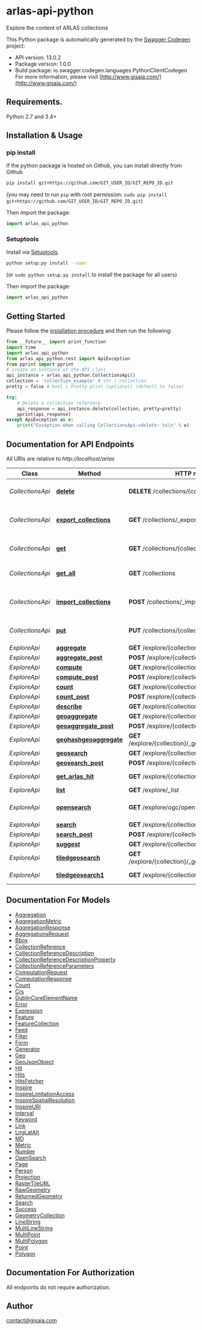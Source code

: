 # arlas-api-python
Explore the content of ARLAS collections

This Python package is automatically generated by the [Swagger Codegen](https://github.com/swagger-api/swagger-codegen) project:

- API version: 13.0.2
- Package version: 1.0.0
- Build package: io.swagger.codegen.languages.PythonClientCodegen
For more information, please visit [http://www.gisaia.com/](http://www.gisaia.com/)

## Requirements.

Python 2.7 and 3.4+

## Installation & Usage
### pip install

If the python package is hosted on Github, you can install directly from Github

```sh
pip install git+https://github.com/GIT_USER_ID/GIT_REPO_ID.git
```
(you may need to run `pip` with root permission: `sudo pip install git+https://github.com/GIT_USER_ID/GIT_REPO_ID.git`)

Then import the package:
```python
import arlas_api_python 
```

### Setuptools

Install via [Setuptools](http://pypi.python.org/pypi/setuptools).

```sh
python setup.py install --user
```
(or `sudo python setup.py install` to install the package for all users)

Then import the package:
```python
import arlas_api_python
```

## Getting Started

Please follow the [installation procedure](#installation--usage) and then run the following:

```python
from __future__ import print_function
import time
import arlas_api_python
from arlas_api_python.rest import ApiException
from pprint import pprint
# create an instance of the API class
api_instance = arlas_api_python.CollectionsApi()
collection = 'collection_example' # str | collection
pretty = false # bool | Pretty print (optional) (default to false)

try:
    # Delete a collection reference
    api_response = api_instance.delete(collection, pretty=pretty)
    pprint(api_response)
except ApiException as e:
    print("Exception when calling CollectionsApi->delete: %s\n" % e)

```

## Documentation for API Endpoints

All URIs are relative to *http://localhost/arlas*

Class | Method | HTTP request | Description
------------ | ------------- | ------------- | -------------
*CollectionsApi* | [**delete**](docs/CollectionsApi.md#delete) | **DELETE** /collections/{collection} | Delete a collection reference
*CollectionsApi* | [**export_collections**](docs/CollectionsApi.md#export_collections) | **GET** /collections/_export | Get all collection references as a json file
*CollectionsApi* | [**get**](docs/CollectionsApi.md#get) | **GET** /collections/{collection} | Get a collection reference
*CollectionsApi* | [**get_all**](docs/CollectionsApi.md#get_all) | **GET** /collections | Get all collection references
*CollectionsApi* | [**import_collections**](docs/CollectionsApi.md#import_collections) | **POST** /collections/_import | Add collection references from a json file
*CollectionsApi* | [**put**](docs/CollectionsApi.md#put) | **PUT** /collections/{collection} | Add a collection reference
*ExploreApi* | [**aggregate**](docs/ExploreApi.md#aggregate) | **GET** /explore/{collection}/_aggregate | Aggregate
*ExploreApi* | [**aggregate_post**](docs/ExploreApi.md#aggregate_post) | **POST** /explore/{collection}/_aggregate | Aggregate
*ExploreApi* | [**compute**](docs/ExploreApi.md#compute) | **GET** /explore/{collection}/_compute | Compute
*ExploreApi* | [**compute_post**](docs/ExploreApi.md#compute_post) | **POST** /explore/{collection}/_compute | Compute
*ExploreApi* | [**count**](docs/ExploreApi.md#count) | **GET** /explore/{collection}/_count | Count
*ExploreApi* | [**count_post**](docs/ExploreApi.md#count_post) | **POST** /explore/{collection}/_count | Count
*ExploreApi* | [**describe**](docs/ExploreApi.md#describe) | **GET** /explore/{collection}/_describe | Describe
*ExploreApi* | [**geoaggregate**](docs/ExploreApi.md#geoaggregate) | **GET** /explore/{collection}/_geoaggregate | GeoAggregate
*ExploreApi* | [**geoaggregate_post**](docs/ExploreApi.md#geoaggregate_post) | **POST** /explore/{collection}/_geoaggregate | GeoAggregate
*ExploreApi* | [**geohashgeoaggregate**](docs/ExploreApi.md#geohashgeoaggregate) | **GET** /explore/{collection}/_geoaggregate/{geohash} | GeoAggregate on a geohash
*ExploreApi* | [**geosearch**](docs/ExploreApi.md#geosearch) | **GET** /explore/{collection}/_geosearch | GeoSearch
*ExploreApi* | [**geosearch_post**](docs/ExploreApi.md#geosearch_post) | **POST** /explore/{collection}/_geosearch | GeoSearch
*ExploreApi* | [**get_arlas_hit**](docs/ExploreApi.md#get_arlas_hit) | **GET** /explore/{collection}/{identifier} | Get an Arlas document
*ExploreApi* | [**list**](docs/ExploreApi.md#list) | **GET** /explore/_list | List
*ExploreApi* | [**opensearch**](docs/ExploreApi.md#opensearch) | **GET** /explore/ogc/opensearch/{collection} | OpenSearch Description Document
*ExploreApi* | [**search**](docs/ExploreApi.md#search) | **GET** /explore/{collection}/_search | Search
*ExploreApi* | [**search_post**](docs/ExploreApi.md#search_post) | **POST** /explore/{collection}/_search | Search
*ExploreApi* | [**suggest**](docs/ExploreApi.md#suggest) | **GET** /explore/{collections}/_suggest | Suggest
*ExploreApi* | [**tiledgeosearch**](docs/ExploreApi.md#tiledgeosearch) | **GET** /explore/{collection}/_geosearch/{z}/{x}/{y} | Tiled GeoSearch
*ExploreApi* | [**tiledgeosearch1**](docs/ExploreApi.md#tiledgeosearch1) | **GET** /explore/{collection}/_tile/{z}/{x}/{y}.png | Tiled GeoSearch


## Documentation For Models

 - [Aggregation](docs/Aggregation.md)
 - [AggregationMetric](docs/AggregationMetric.md)
 - [AggregationResponse](docs/AggregationResponse.md)
 - [AggregationsRequest](docs/AggregationsRequest.md)
 - [Bbox](docs/Bbox.md)
 - [CollectionReference](docs/CollectionReference.md)
 - [CollectionReferenceDescription](docs/CollectionReferenceDescription.md)
 - [CollectionReferenceDescriptionProperty](docs/CollectionReferenceDescriptionProperty.md)
 - [CollectionReferenceParameters](docs/CollectionReferenceParameters.md)
 - [ComputationRequest](docs/ComputationRequest.md)
 - [ComputationResponse](docs/ComputationResponse.md)
 - [Count](docs/Count.md)
 - [Crs](docs/Crs.md)
 - [DublinCoreElementName](docs/DublinCoreElementName.md)
 - [Error](docs/Error.md)
 - [Expression](docs/Expression.md)
 - [Feature](docs/Feature.md)
 - [FeatureCollection](docs/FeatureCollection.md)
 - [Feed](docs/Feed.md)
 - [Filter](docs/Filter.md)
 - [Form](docs/Form.md)
 - [Generator](docs/Generator.md)
 - [Geo](docs/Geo.md)
 - [GeoJsonObject](docs/GeoJsonObject.md)
 - [Hit](docs/Hit.md)
 - [Hits](docs/Hits.md)
 - [HitsFetcher](docs/HitsFetcher.md)
 - [Inspire](docs/Inspire.md)
 - [InspireLimitationAccess](docs/InspireLimitationAccess.md)
 - [InspireSpatialResolution](docs/InspireSpatialResolution.md)
 - [InspireURI](docs/InspireURI.md)
 - [Interval](docs/Interval.md)
 - [Keyword](docs/Keyword.md)
 - [Link](docs/Link.md)
 - [LngLatAlt](docs/LngLatAlt.md)
 - [MD](docs/MD.md)
 - [Metric](docs/Metric.md)
 - [Number](docs/Number.md)
 - [OpenSearch](docs/OpenSearch.md)
 - [Page](docs/Page.md)
 - [Person](docs/Person.md)
 - [Projection](docs/Projection.md)
 - [RasterTileURL](docs/RasterTileURL.md)
 - [RawGeometry](docs/RawGeometry.md)
 - [ReturnedGeometry](docs/ReturnedGeometry.md)
 - [Search](docs/Search.md)
 - [Success](docs/Success.md)
 - [GeometryCollection](docs/GeometryCollection.md)
 - [LineString](docs/LineString.md)
 - [MultiLineString](docs/MultiLineString.md)
 - [MultiPoint](docs/MultiPoint.md)
 - [MultiPolygon](docs/MultiPolygon.md)
 - [Point](docs/Point.md)
 - [Polygon](docs/Polygon.md)


## Documentation For Authorization

 All endpoints do not require authorization.


## Author

contact@gisaia.com

